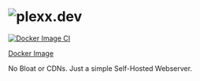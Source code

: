 # ![plexx.dev](https://plexx.dev)
[![Docker Image CI](https://github.com/plexx-dev/plexx.dev/actions/workflows/docker-image.yml/badge.svg)](https://github.com/plexx-dev/plexx.dev/actions/workflows/docker-image.yml)

[Docker Image](https://hub.docker.com/r/plexxdev/plexx.dev)

No Bloat or CDNs. Just a simple Self-Hosted Webserver.
